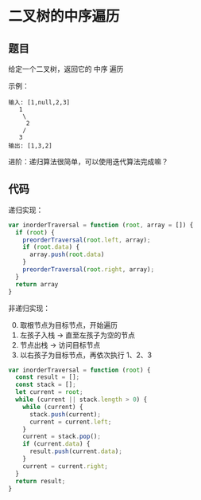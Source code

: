 # 二叉树的中序遍历

## 题目

给定一个二叉树，返回它的 中序 遍历

示例：
```
输入: [1,null,2,3]  
   1
    \
     2
    /
   3 
输出: [1,3,2]
```

进阶：递归算法很简单，可以使用迭代算法完成嘛？

## 代码

递归实现：

```javascript
var inorderTraversal = function (root, array = []) {
  if (root) {
    preorderTraversal(root.left, array);
    if (root.data) {
      array.push(root.data)
    }
    preorderTraversal(root.right, array);
  }
  return array
}
```

非递归实现：

0. 取根节点为目标节点，开始遍历
1. 左孩子入栈 -> 直至左孩子为空的节点
2. 节点出栈 -> 访问目标节点
3. 以右孩子为目标节点，再依次执行 1、2、3

```javascript
var inorderTraversal = function (root) {
  const result = [];
  const stack = [];
  let current = root;
  while (current || stack.length > 0) {
    while (current) {
      stack.push(current);
      current = current.left;
    }
    current = stack.pop();
    if (current.data) {
      result.push(current.data);
    }
    current = current.right;
  }
  return result;
}
```
